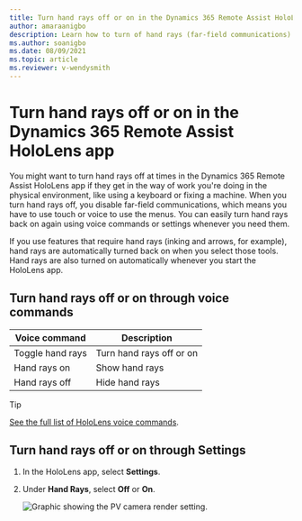 ```yaml
---
title: Turn hand rays off or on in the Dynamics 365 Remote Assist HoloLens app
author: amaraanigbo
description: Learn how to turn of hand rays (far-field communications) in the Dynamics 365 Remote Assist HoloLens app
ms.author: soanigbo
ms.date: 08/09/2021
ms.topic: article
ms.reviewer: v-wendysmith
---
```


# Turn hand rays off or on in the Dynamics 365 Remote Assist HoloLens app

You might want to turn hand rays off at times in the Dynamics 365 Remote Assist HoloLens app if they get in the way of work you're doing in the physical environment, like using a keyboard or fixing a machine. When you turn hand rays off, you disable far-field communications, which means you have to use touch or voice to use the menus. You can easily turn hand rays back on again using voice commands or settings whenever you need them. 

If you use features that require hand rays (inking and arrows, for example), hand rays are automatically turned back on when you select those tools. Hand rays are also turned on automatically whenever you start the HoloLens app. 

## Turn hand rays off or on through voice commands

|Voice command|Description |
| ------------- | -----|                                                   
|Toggle hand rays                       | Turn hand rays off or on                                                                                       |
|Hand rays on                           | Show hand rays                                                                                                    |
|Hand rays off                          | Hide hand rays          |

> [!TIP]
> [See the full list of HoloLens voice commands](voice-commands-hololens.md).

## Turn hand rays off or on through Settings

1. In the HoloLens app, select **Settings**.

2. Under **Hand Rays**, select **Off** or **On**.

   ![Graphic showing the PV camera render setting](media/hololens-hand-rays-setting.PNG).

   

